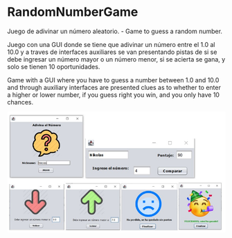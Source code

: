 # RandomNumberGame
Juego de adivinar un número aleatorio. - Game to guess a random number. 

Juego con una GUI donde se tiene que adivinar un número entre el 1.0 al 10.0 y a traves de interfaces auxiliares se van presentando pistas de si se debe ingresar un número mayor o un número menor, si se acierta se gana, y solo se tienen 10 oportunidades.

Game with a GUI where you have to guess a number between 1.0 and 10.0 and through auxiliary interfaces are presented clues as to whether to enter a higher or lower number, if you guess right you win, and you only have 10 chances.

![Screenshot](Screenshot.jpg)
